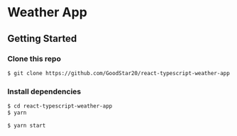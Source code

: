 # Weather App

## Getting Started

### Clone this repo

```bash
$ git clone https://github.com/GoodStar20/react-typescript-weather-app.git
```

### Install dependencies

```bash
$ cd react-typescript-weather-app
$ yarn

$ yarn start
```
